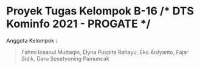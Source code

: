 # Proyek Tugas Kelompok B-16 /* DTS Kominfo 2021 - PROGATE */

Anggota Kelompok :
> Fahmi Insanul Muttaqin,
> Elyna Puspita Rahayu,
> Eko Ardyanto,
> Fajar Sidik,
> Daru Sosetyoning Pamuncak
